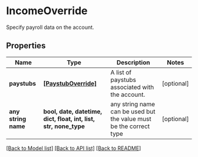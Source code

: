 # IncomeOverride

Specify payroll data on the account.

## Properties
Name | Type | Description | Notes
------------ | ------------- | ------------- | -------------
**paystubs** | [**[PaystubOverride]**](PaystubOverride.md) | A list of paystubs associated with the account. | [optional] 
**any string name** | **bool, date, datetime, dict, float, int, list, str, none_type** | any string name can be used but the value must be the correct type | [optional]

[[Back to Model list]](../README.md#documentation-for-models) [[Back to API list]](../README.md#documentation-for-api-endpoints) [[Back to README]](../README.md)


